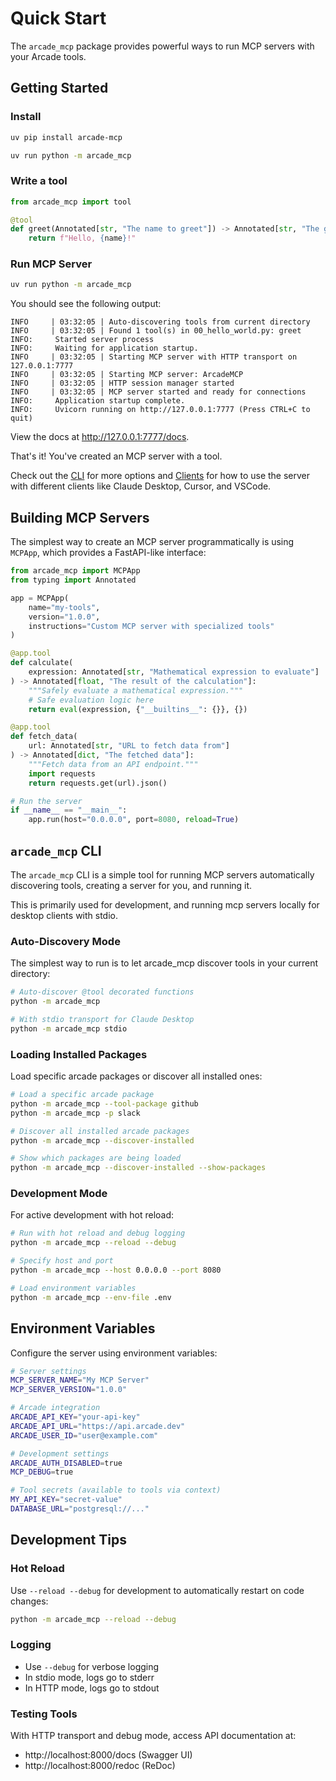 # Quick Start

The `arcade_mcp` package provides powerful ways to run MCP servers with your Arcade tools.

## Getting Started

### Install

```bash
uv pip install arcade-mcp
```


```bash
uv run python -m arcade_mcp
```

### Write a tool


```python
from arcade_mcp import tool

@tool
def greet(Annotated[str, "The name to greet"]) -> Annotated[str, "The greeting"]:
    return f"Hello, {name}!"
```

### Run MCP Server

```bash
uv run python -m arcade_mcp
```

You should see the following output:

```text
INFO     | 03:32:05 | Auto-discovering tools from current directory
INFO     | 03:32:05 | Found 1 tool(s) in 00_hello_world.py: greet
INFO:     Started server process
INFO:     Waiting for application startup.
INFO     | 03:32:05 | Starting MCP server with HTTP transport on 127.0.0.1:7777
INFO     | 03:32:05 | Starting MCP server: ArcadeMCP
INFO     | 03:32:05 | HTTP session manager started
INFO     | 03:32:05 | MCP server started and ready for connections
INFO:     Application startup complete.
INFO:     Uvicorn running on http://127.0.0.1:7777 (Press CTRL+C to quit)
```

View the docs at http://127.0.0.1:7777/docs.

That's it! You've created an MCP server with a tool.

Check out the [CLI](../api/cli.md) for more options and [Clients](../clients/README.md) for how to use the server with different clients like Claude Desktop, Cursor, and VSCode.


## Building MCP Servers

The simplest way to create an MCP server programmatically is using `MCPApp`, which provides a FastAPI-like interface:

```python
from arcade_mcp import MCPApp
from typing import Annotated

app = MCPApp(
    name="my-tools",
    version="1.0.0",
    instructions="Custom MCP server with specialized tools"
)

@app.tool
def calculate(
    expression: Annotated[str, "Mathematical expression to evaluate"]
) -> Annotated[float, "The result of the calculation"]:
    """Safely evaluate a mathematical expression."""
    # Safe evaluation logic here
    return eval(expression, {"__builtins__": {}}, {})

@app.tool
def fetch_data(
    url: Annotated[str, "URL to fetch data from"]
) -> Annotated[dict, "The fetched data"]:
    """Fetch data from an API endpoint."""
    import requests
    return requests.get(url).json()

# Run the server
if __name__ == "__main__":
    app.run(host="0.0.0.0", port=8080, reload=True)
```

## `arcade_mcp` CLI

The `arcade_mcp` CLI is a simple tool for running MCP servers automatically discovering tools, creating a server for you, and running it.

This is primarily used for development, and running mcp servers locally for desktop clients with stdio.

### Auto-Discovery Mode

The simplest way to run is to let arcade_mcp discover tools in your current directory:

```bash
# Auto-discover @tool decorated functions
python -m arcade_mcp

# With stdio transport for Claude Desktop
python -m arcade_mcp stdio
```

### Loading Installed Packages

Load specific arcade packages or discover all installed ones:

```bash
# Load a specific arcade package
python -m arcade_mcp --tool-package github
python -m arcade_mcp -p slack

# Discover all installed arcade packages
python -m arcade_mcp --discover-installed

# Show which packages are being loaded
python -m arcade_mcp --discover-installed --show-packages
```

### Development Mode

For active development with hot reload:

```bash
# Run with hot reload and debug logging
python -m arcade_mcp --reload --debug

# Specify host and port
python -m arcade_mcp --host 0.0.0.0 --port 8080

# Load environment variables
python -m arcade_mcp --env-file .env
```


## Environment Variables

Configure the server using environment variables:

```bash
# Server settings
MCP_SERVER_NAME="My MCP Server"
MCP_SERVER_VERSION="1.0.0"

# Arcade integration
ARCADE_API_KEY="your-api-key"
ARCADE_API_URL="https://api.arcade.dev"
ARCADE_USER_ID="user@example.com"

# Development settings
ARCADE_AUTH_DISABLED=true
MCP_DEBUG=true

# Tool secrets (available to tools via context)
MY_API_KEY="secret-value"
DATABASE_URL="postgresql://..."
```

## Development Tips

### Hot Reload
Use `--reload --debug` for development to automatically restart on code changes:

```bash
python -m arcade_mcp --reload --debug
```

### Logging
- Use `--debug` for verbose logging
- In stdio mode, logs go to stderr
- In HTTP mode, logs go to stdout

### Testing Tools
With HTTP transport and debug mode, access API documentation at:
- http://localhost:8000/docs (Swagger UI)
- http://localhost:8000/redoc (ReDoc)
